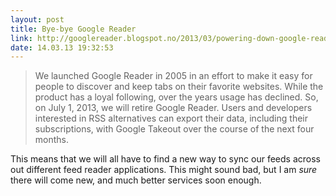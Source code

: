 ```yaml
---
layout: post
title: Bye-bye Google Reader
link: http://googlereader.blogspot.no/2013/03/powering-down-google-reader.html
date: 14.03.13 19:32:53
---
```


>We launched Google Reader in 2005 in an effort to make it easy for people to discover and keep tabs on their favorite websites. While the product has a loyal following, over the years usage has declined. So, on July 1, 2013, we will retire Google Reader. Users and developers interested in RSS alternatives can export their data, including their subscriptions, with Google Takeout over the course of the next four months.

This means that we will all have to find a new way to sync our feeds across out different feed reader applications. This might sound bad, but I am *sure* there will come new, and much better services soon enough. 